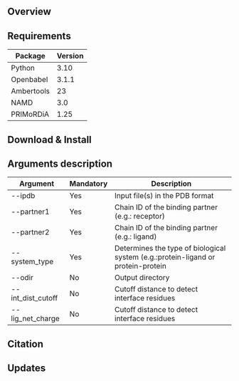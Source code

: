 ## Overview

## Requirements

| Package        | Version |
|----------------|---------|
| Python         | 3.10    |
| Openbabel      | 3.1.1   |
| Ambertools     | 23      | 
| NAMD           | 3.0     |
| PRIMoRDiA      | 1.25    |

## Download & Install

## Arguments description
| Argument               | Mandatory | Description |
|------------------------|-----------|-------------|
| -\-ipdb                | Yes       | Input file(s) in the PDB format |
| -\-partner1            | Yes       | Chain ID of the binding partner (e.g.: receptor) |
| -\-partner2            | Yes       | Chain ID of the binding partner (e.g.: ligand) |
| -\-system_type         | Yes       | Determines the type of biological system (e.g.:protein-ligand or protein-protein |
| -\-odir                | No        | Output directory |
| -\-int_dist_cutoff     | No        | Cutoff distance to detect interface residues |
| -\-lig_net_charge      | No        | Cutoff distance to detect interface residues |

## Citation

## Updates
